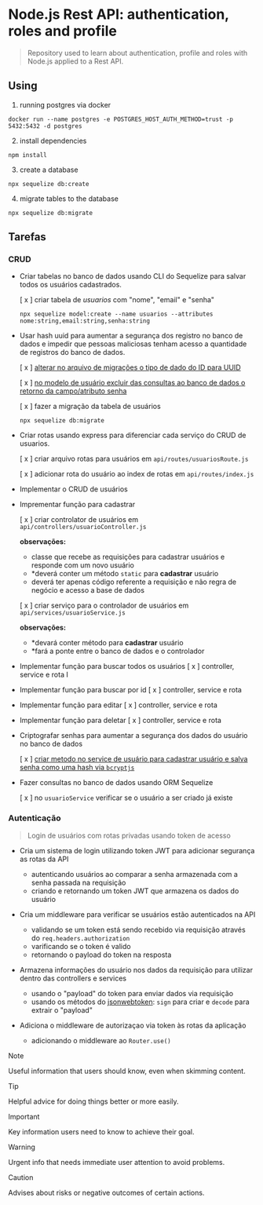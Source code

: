 # Node.js Rest API: authentication, roles and profile

> Repository used to learn about authentication, profile and roles with Node.js applied to a Rest API.

## Using

1. running postgres via docker

```shell
docker run --name postgres -e POSTGRES_HOST_AUTH_METHOD=trust -p 5432:5432 -d postgres
```

2. install dependencies

```shell
npm install
```

3. create a database

```shell
npx sequelize db:create
```

4. migrate tables to the database

```shell
npx sequelize db:migrate
```

## Tarefas

### CRUD

- Criar tabelas no banco de dados usando CLI do Sequelize para salvar todos os usuários cadastrados.

  [ x ] criar tabela de _usuarios_ com "nome", "email" e "senha"

  ```shell
  npx sequelize model:create --name usuarios --attributes nome:string,email:string,senha:string
  ```

- Usar hash uuid para aumentar a segurança dos registro no banco de dados e impedir que pessoas maliciosas tenham acesso a quantidade de registros do banco de dados.

  [ x ] [alterar no arquivo de migrações o tipo de dado do ID para UUID](docs/sobre_uuid.md)

  [ x ] [no modelo de usuário excluir das consultas ao banco de dados o retorno da campo/atributo senha](docs/sequelize-scopes.md)

  [ x ] fazer a migração da tabela de usuários

  ```shell
  npx sequelize db:migrate
  ```

- Criar rotas usando express para diferenciar cada serviço do CRUD de usuarios.

  [ x ] criar arquivo rotas para usuários em `api/routes/usuariosRoute.js`

  [ x ] adicionar rota do usuário ao index de rotas em `api/routes/index.js`

- Implementar o CRUD de usuários

- Imprementar função para cadastrar

  [ x ] criar controlator de usuários em `api/controllers/usuarioController.js`

  **observações:**

  - classe que recebe as requisições para cadastrar usuários e responde com um novo usuário
  - \*deverá conter um método `static` para **cadastrar** usuário
  - deverá ter apenas código referente a requisição e não regra de negócio e acesso a base de dados

  [ x ] criar serviço para o controlador de usuários em `api/services/usuarioService.js`

  **observações:**

  - \*devará conter método para **cadastrar** usuário
  - \*fará a ponte entre o banco de dados e o controlador

- Implementar função para buscar todos os usuários
  [ x ] controller, service e rota
  I
- Implementar função para buscar por id
  [ x ] controller, service e rota

- Implementar função para editar
  [ x ] controller, service e rota

- Implementar função para deletar
  [ x ] controller, service e rota

- Criptografar senhas para aumentar a segurança dos dados do usuário no banco de dados

  [ x ] [criar metodo no service de usuário para cadastrar usuário e salva senha como uma hash via `bcryptjs`](docs/sobre_crypt-bcrypt-bcryptjs.md)

- Fazer consultas no banco de dados usando ORM Sequelize

  [ x ] no `usuarioService` verificar se o usuário a ser criado já existe


### Autenticação

> Login de usuários com rotas privadas usando token de acesso

- Cria um sistema de login utilizando token JWT para adicionar segurança as rotas da API
  - autenticando usuários ao comparar a senha armazenada com a senha passada na requisição
  - criando e retornando um token JWT que armazena os dados do usuário

- Cria um middleware para verificar se usuários estão autenticados na API
  - validando se um token está sendo recebido via requisição através do `req.headers.authorization`
  - varificando se o token é valido
  - retornando o payload do token na resposta

- Armazena informações do usuário nos dados da requisição para utilizar dentro das controllers e services
  - usando o "payload" do token para enviar dados via requisição
  - usando os métodos do [jsonwebtoken](): `sign` para criar e `decode` para extrair o "payload"

- Adiciona o middleware de autorizaçao via token às rotas da aplicação
  - adicionando o middleware ao `Router.use()`





> [!NOTE]
> Useful information that users should know, even when skimming content.

> [!TIP]
> Helpful advice for doing things better or more easily.

> [!IMPORTANT]
> Key information users need to know to achieve their goal.

> [!WARNING]
> Urgent info that needs immediate user attention to avoid problems.

> [!CAUTION]
> Advises about risks or negative outcomes of certain actions.
